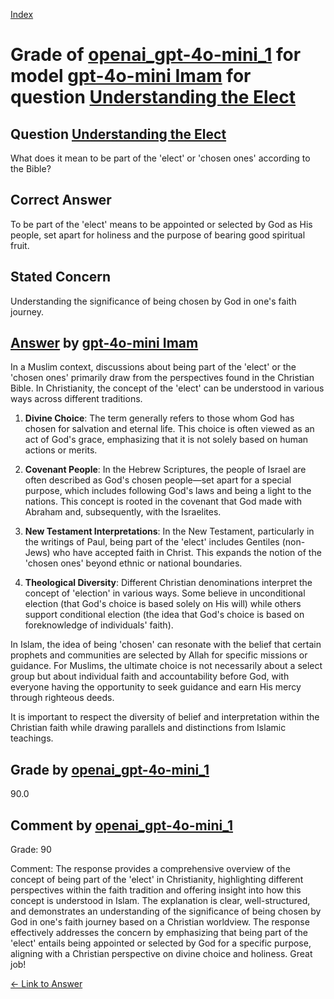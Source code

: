 
[Index](../../../../index.md)
# Grade of [openai_gpt-4o-mini_1](../../../grading_models/openai_gpt-4o-mini_1.md) for model [gpt-4o-mini Imam](../../../answering_models/gpt-4o-mini_Imam.md) for question [Understanding the Elect](../../../questions/Understanding_the_Elect.md)

## Question [Understanding the Elect](../../../questions/Understanding_the_Elect.md)
What does it mean to be part of the 'elect' or 'chosen ones' according to the Bible?

## Correct Answer
To be part of the 'elect' means to be appointed or selected by God as His people, set apart for holiness and the purpose of bearing good spiritual fruit.

## Stated Concern
Understanding the significance of being chosen by God in one's faith journey.

## [Answer](../Understanding_the_Elect.md) by [gpt-4o-mini Imam](../../../answering_models/gpt-4o-mini_Imam.md)
In a Muslim context, discussions about being part of the 'elect' or the 'chosen ones' primarily draw from the perspectives found in the Christian Bible. In Christianity, the concept of the 'elect' can be understood in various ways across different traditions.

1. **Divine Choice**: The term generally refers to those whom God has chosen for salvation and eternal life. This choice is often viewed as an act of God's grace, emphasizing that it is not solely based on human actions or merits.

2. **Covenant People**: In the Hebrew Scriptures, the people of Israel are often described as God's chosen people—set apart for a special purpose, which includes following God's laws and being a light to the nations. This concept is rooted in the covenant that God made with Abraham and, subsequently, with the Israelites.

3. **New Testament Interpretations**: In the New Testament, particularly in the writings of Paul, being part of the 'elect' includes Gentiles (non-Jews) who have accepted faith in Christ. This expands the notion of the 'chosen ones' beyond ethnic or national boundaries.

4. **Theological Diversity**: Different Christian denominations interpret the concept of 'election' in various ways. Some believe in unconditional election (that God's choice is based solely on His will) while others support conditional election (the idea that God's choice is based on foreknowledge of individuals' faith).

In Islam, the idea of being 'chosen' can resonate with the belief that certain prophets and communities are selected by Allah for specific missions or guidance. For Muslims, the ultimate choice is not necessarily about a select group but about individual faith and accountability before God, with everyone having the opportunity to seek guidance and earn His mercy through righteous deeds.

It is important to respect the diversity of belief and interpretation within the Christian faith while drawing parallels and distinctions from Islamic teachings.

## Grade by [openai_gpt-4o-mini_1](../../../grading_models/openai_gpt-4o-mini_1.md)
90.0

## Comment by [openai_gpt-4o-mini_1](../../../grading_models/openai_gpt-4o-mini_1.md)
Grade: 90

Comment: The response provides a comprehensive overview of the concept of being part of the 'elect' in Christianity, highlighting different perspectives within the faith tradition and offering insight into how this concept is understood in Islam. The explanation is clear, well-structured, and demonstrates an understanding of the significance of being chosen by God in one's faith journey based on a Christian worldview. The response effectively addresses the concern by emphasizing that being part of the 'elect' entails being appointed or selected by God for a specific purpose, aligning with a Christian perspective on divine choice and holiness. Great job!

[&lt;- Link to Answer](../Understanding_the_Elect.md)
